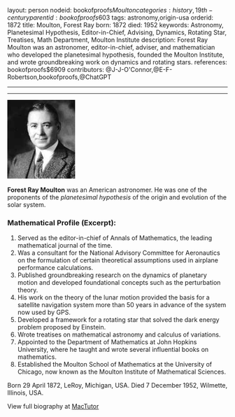 layout: person
nodeid: bookofproofs$Moulton
categories: history,19th-century
parentid: bookofproofs$603
tags: astronomy,origin-usa
orderid: 1872
title: Moulton, Forest Ray
born: 1872
died: 1952
keywords: Astronomy, Planetesimal Hypothesis, Editor-in-Chief, Advising, Dynamics, Rotating Star, Treatises, Math Department, Moulton Institute
description: Forest Ray Moulton was an astronomer, editor-in-chief, adviser, and mathematician who developed the planetesimal hypothesis, founded the Moulton Institute, and wrote groundbreaking work on dynamics and rotating stars.
references: bookofproofs$6909
contributors: @J-J-O'Connor,@E-F-Robertson,bookofproofs,@ChatGPT

---



---

![Moulton.jpg](https://github.com/bookofproofs/bookofproofs.github.io/blob/main/_sources/_assets/images/portraits/Moulton.jpg?raw=true)

**Forest Ray Moulton** was an American astronomer. He was one of the proponents of the _planetesimal hypothesis_ of the origin and evolution of the solar system.

### Mathematical Profile (Excerpt):
1. Served as the editor-in-chief of Annals of Mathematics, the leading mathematical journal of the time.
2. Was a consultant for the National Advisory Committee for Aeronautics on the formulation of certain theoretical assumptions used in airplane performance calculations.
3. Published groundbreaking research on the dynamics of planetary motion and developed foundational concepts such as the perturbation theory.
4. His work on the theory of the lunar motion provided the basis for a satellite navigation system more than 50 years in advance of the system now used by GPS.
5. Developed a framework for a rotating star that solved the dark energy problem proposed by Einstein.
6. Wrote treatises on mathematical astronomy and calculus of variations.
7. Appointed to the Department of Mathematics at John Hopkins University, where he taught and wrote several influential books on mathematics.
8. Established the Moulton School of Mathematics at the University of Chicago, now known as the Moulton Institute of Mathematical Sciences.

Born 29 April 1872, LeRoy, Michigan, USA. Died 7 December 1952, Wilmette, Illinois, USA.

View full biography at [MacTutor](https://mathshistory.st-andrews.ac.uk/Biographies/Moulton/)
